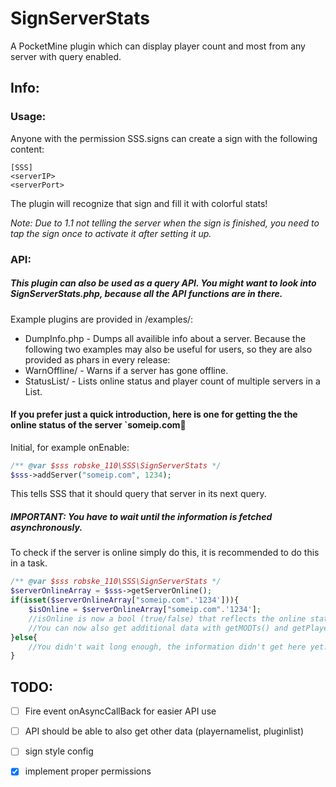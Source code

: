 # SignServerStats
A PocketMine plugin which can display player count and most from any server with query enabled.

## Info:
### Usage:
Anyone with the permission SSS.signs can create a sign with the following content:
```
[SSS]
<serverIP>
<serverPort>
```

The plugin will recognize that sign and fill it with colorful stats!

*Note: Due to 1.1 not telling the server when the sign is finished, you need to tap the sign once to activate it after setting it up.*

### API:
##### This plugin can also be used as a query API. You might want to look into SignServerStats.php, because all the API functions are in there.
Example plugins are provided in /examples/:
- DumpInfo.php - Dumps all availible info about a server.
Because the following two examples may also be useful for users, so they are also provided as phars in every release:
- WarnOffline/ - Warns if a server has gone offline.
- StatusList/ - Lists online status and player count of multiple servers in a List.

#### If you prefer just a quick introduction, here is one for getting the the online status of the server `someip.com:1234:

Initial, for example onEnable:
```php
/** @var $sss robske_110\SSS\SignServerStats */
$sss->addServer("someip.com", 1234);
```
This tells SSS that it should query that server in its next query.

##### IMPORTANT: You have to wait until the information is fetched asynchronously.

To check if the server is online simply do this, it is recommended to do this in a task.
```php
/** @var $sss robske_110\SSS\SignServerStats */
$serverOnlineArray = $sss->getServerOnline();
if(isset($serverOnlineArray["someip.com".'1234'])){
	$isOnline = $serverOnlineArray["someip.com".'1234'];
    //isOnline is now a bool (true/false) that reflects the online state of the server (if the server is online and this says false, it probably doesn't have query enabled)
    //You can now also get additional data with getMODTs() and getPlayerData() in the same way.
}else{
    //You didn't wait long enough, the information didn't get here yet...
}
```

## TODO:

- [ ] Fire event onAsyncCallBack for easier API use

- [ ] API should be able to also get other data (playernamelist, pluginlist)

- [ ] sign style config

- [x] implement proper permissions
